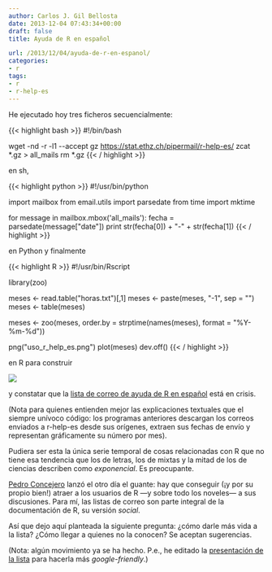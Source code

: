 ```yaml
---
author: Carlos J. Gil Bellosta
date: 2013-12-04 07:43:34+00:00
draft: false
title: Ayuda de R en español

url: /2013/12/04/ayuda-de-r-en-espanol/
categories:
- r
tags:
- r
- r-help-es
---
```


He ejecutado hoy tres ficheros secuencialmente:

{{< highlight bash >}}
#!/bin/bash

wget -nd -r -l1 --accept gz https://stat.ethz.ch/pipermail/r-help-es/
zcat *.gz > all_mails
rm *.gz
{{< / highlight >}}

en sh,

{{< highlight python >}}
#!/usr/bin/python

import mailbox
from email.utils import parsedate
from time import mktime

for message in mailbox.mbox('all_mails'):
    fecha = parsedate(message["date"])
    print str(fecha[0]) + "-" + str(fecha[1])
{{< / highlight >}}

en Python y finalmente

{{< highlight R >}}
#!/usr/bin/Rscript

library(zoo)

meses <- read.table("horas.txt")[,1]
meses <- paste(meses, "-1", sep = "")
meses <- table(meses)

meses <- zoo(meses, order.by = strptime(names(meses), format = "%Y-%m-%d"))

png("uso_r_help_es.png")
    plot(meses)
dev.off()
{{< / highlight >}}

en R para construir

[![](/wp-uploads/2013/12/uso_r_help_es.png#center)
](/wp-uploads/2013/12/uso_r_help_es.png#center)

y constatar que la [lista de correo de ayuda de R en español](https://stat.ethz.ch/mailman/listinfo/r-help-es) está en crisis.

(Nota para quienes entienden mejor las explicaciones textuales que el siempre unívoco código: los programas anteriores descargan los correos enviados a r-help-es desde sus orígenes, extraen sus fechas de envío y representan gráficamente su número por mes).

Pudiera ser esta la única serie temporal de cosas relacionadas con R que no tiene esa tendencia que los de letras, los de mixtas y la mitad de los de ciencias describen como _exponencial_. Es preocupante.

[Pedro Concejero](https://twitter.com/ConcejeroPedro) lanzó el otro día el guante: hay que conseguir (¡y por su propio bien!) atraer a los usuarios de R —y sobre todo los noveles— a sus discusiones. Para mí, las listas de correo son parte integral de la documentación de R, su versión _social_.

Así que dejo aquí planteada la siguiente pregunta: ¿cómo darle más vida a la lista? ¿Cómo llegar a quienes no la conocen? Se aceptan sugerencias.

(Nota: algún movimiento ya se ha hecho. P.e., he editado la [presentación de la lista](https://stat.ethz.ch/mailman/listinfo/r-help-es) para hacerla más _google-friendly_.)
